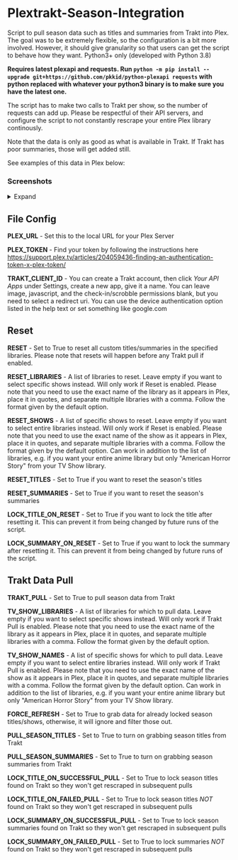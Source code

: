 # Plextrakt-Season-Integration
Script to pull season data such as titles and summaries from Trakt into Plex. The goal was to be extremely flexible, so the configuration is a bit more involved. However, it should give granularity so that users can get the script to behave how they want. Python3+ only (developed with Python 3.8)

**Requires latest plexapi and requests. Run `python -m pip install --upgrade git+https://github.com/pkkid/python-plexapi requests` with python replaced with whatever your python3 binary is to make sure you have the latest one.**

The script has to make two calls to Trakt per show, so the number of requests can add up. Please be respectful of their API servers, and configure the script to not constantly rescrape your entire Plex library continously.

Note that the data is only as good as what is available in Trakt. If Trakt has poor summaries, those will get added still.

See examples of this data in Plex below:

 ### Screenshots
<details><summary>Expand</summary>
<p>
<img src="/screenshots/season%20titles.png?raw=true"></img>
<img src="/screenshots/season%20summary.png?raw=true"></img>
</p>
</details>

## File Config

**PLEX_URL** - Set this to the local URL for your Plex Server

**PLEX_TOKEN** - Find your token by following the instructions here https://support.plex.tv/articles/204059436-finding-an-authentication-token-x-plex-token/

**TRAKT_CLIENT_ID** - You can create a Trakt account, then click *Your API Apps* under Settings, create a new app, give it a name. You can leave image, javascript, and the check-in/scrobble permissions blank, but you need to select a redirect uri. You can use the device authentication option listed in the help text or set something like google.com

## Reset

**RESET** - Set to True to reset all custom titles/summaries in the specified libraries. Please note that resets will happen before any Trakt pull if enabled.

**RESET_LIBRARIES** - A list of libraries to reset. Leave empty if you want to select specific shows instead. Will only work if Reset is enabled. Please note that you need to use the exact name of the library as it appears in Plex, place it in quotes, and separate multiple libraries with a comma. Follow the format given by the default option.

**RESET_SHOWS** - A list of specific shows to reset. Leave empty if you want to select entire libraries instead. Will only work if Reset is enabled. Please note that you need to use the exact name of the show as it appears in Plex, place it in quotes, and separate multiple libraries with a comma. Follow the format given by the default option. Can work in addition to the list of libraries, e.g. if you want your entire anime library but only "American Horror Story" from your TV Show library.

**RESET_TITLES** - Set to True if you want to reset the season's titles

**RESET_SUMMARIES** - Set to True if you want to reset the season's summaries

**LOCK_TITLE_ON_RESET** - Set to True if you want to lock the title after resetting it. This can prevent it from being changed by future runs of the script.

**LOCK_SUMMARY_ON_RESET** - Set to True if you want to lock the summary after resetting it. This can prevent it from being changed by future runs of the script.

## Trakt Data Pull

**TRAKT_PULL** - Set to True to pull season data from Trakt

**TV_SHOW_LIBRARIES** - A list of libraries for which to pull data. Leave empty if you want to select specific shows instead. Will only work if Trakt Pull is enabled. Please note that you need to use the exact name of the library as it appears in Plex, place it in quotes, and separate multiple libraries with a comma. Follow the format given by the default option.

**TV_SHOW_NAMES** - A list of specific shows for which to pull data. Leave empty if you want to select entire libraries instead. Will only work if Trakt Pull is enabled. Please note that you need to use the exact name of the show as it appears in Plex, place it in quotes, and separate multiple libraries with a comma. Follow the format given by the default option. Can work in addition to the list of libraries, e.g. if you want your entire anime library but only "American Horror Story" from your TV Show library.

**FORCE_REFRESH** - Set to True to grab data for already locked season titles/shows, otherwise, it will ignore and filter those out.

**PULL_SEASON_TITLES** - Set to True to turn on grabbing season titles from Trakt

**PULL_SEASON_SUMMARIES** - Set to True to turn on grabbing season summaries from Trakt

**LOCK_TITLE_ON_SUCCESSFUL_PULL** - Set to True to lock season titles found on Trakt so they won't get rescraped in subsequent pulls

**LOCK_TITLE_ON_FAILED_PULL** - Set to True to lock season titles *NOT* found on Trakt so they won't get rescraped in subsequent pulls

**LOCK_SUMMARY_ON_SUCCESSFUL_PULL** - Set to True to lock season summaries found on Trakt so they won't get rescraped in subsequent pulls

**LOCK_SUMMARY_ON_FAILED_PULL** - Set to True to lock summaries *NOT* found on Trakt so they won't get rescraped in subsequent pulls


